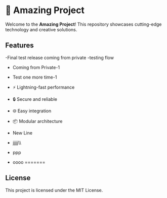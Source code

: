 # 🚀 Amazing Project

Welcome to the **Amazing Project**! This repository showcases cutting-edge technology and creative solutions.


## Features
-Final test release coming from private
-testing flow
- Coming from Private-1
- Test one more time-1
- ⚡ Lightning-fast performance
- 🔒 Secure and reliable
- 🌐 Easy integration


- 📦 Modular architecture
- New Line
- jjjjj\\\
- ppp


- oooo
=======


## License

This project is licensed under the MIT License.
